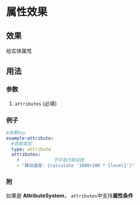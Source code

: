 # 属性效果

## 效果

给实体属性

## 用法

### 参数

1. `attributes` (必填)

### 例子

```yaml
#效果key
example-attribute:
  #效果类型
  type: attribute
  attributes:
    #             字符串内联函数
    - "移动速度: {calculate '1000+100 * {level}'}"
```

### 附

如果是 **AttributeSystem**， `attributes`中支持**属性条件**
